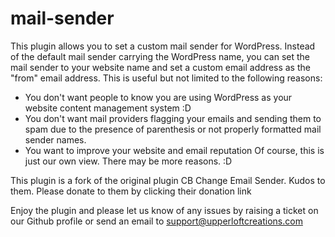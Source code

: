 # mail-sender
This plugin allows you to set a custom mail sender for WordPress. Instead of the default mail sender carrying the WordPress name, you can set the mail sender to your website name and set a custom email address as the "from" email address. This is useful but not limited to the following reasons:

- You don't want people to know you are using WordPress as your website content management system :D
- You don't want mail providers flagging your emails and sending them to spam due to the presence of parenthesis or not properly formatted mail sender names.
- You want to improve your website and email reputation
Of course, this is just our own view. There may be more reasons. :D

This plugin is a fork of the original plugin CB Change Email Sender. Kudos to them. Please donate to them by clicking their donation link

Enjoy the plugin and please let us know of any issues by raising a ticket on our Github profile or send an email to support@upperloftcreations.com